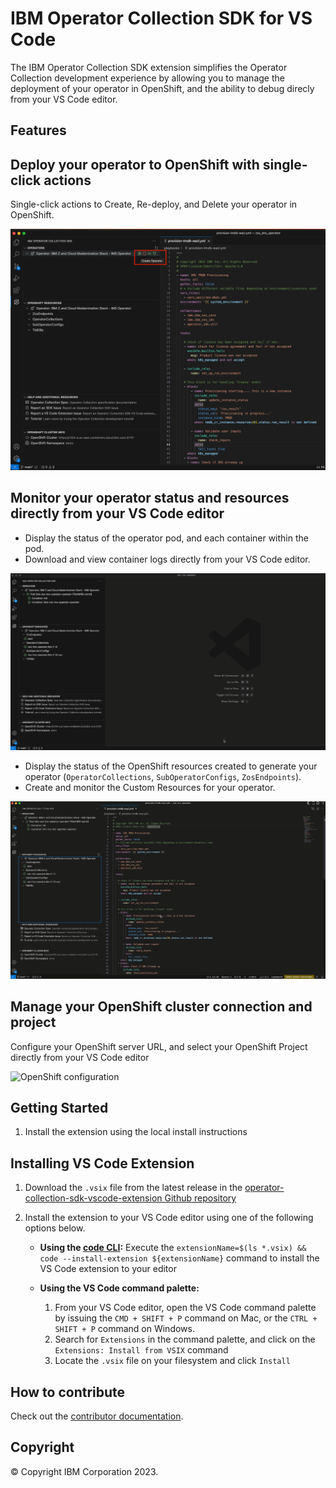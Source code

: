 # IBM Operator Collection SDK for VS Code

The IBM Operator Collection SDK extension simplifies the Operator Collection development experience by allowing you to manage the deployment of your operator in OpenShift, and the ability to debug direcly from your VS Code editor.

## Features

## Deploy your operator to OpenShift with single-click actions

Single-click actions to Create, Re-deploy, and Delete your operator in OpenShift.

![Deploy and manage operator](./resources/docs/media/oc-sdk-actions.png)

## Monitor your operator status and resources directly from your VS Code editor

- Display the status of the operator pod, and each container within the pod.
- Download and view container logs directly from your VS Code editor.

![Download logs](./resources/docs/media/oc-sdk-download-logs.gif)

- Display the status of the OpenShift resources created to generate your operator (`OperatorCollections`, `SubOperatorConfigs`, `ZosEndpoints`).
- Create and monitor the Custom Resources for your operator.

![Monitor operator status](./resources/docs/media/oc-sdk-view-create-resources.gif)

## Manage your OpenShift cluster connection and project

Configure your OpenShift server URL, and select your OpenShift Project directly from your VS Code editor

![OpenShift configuration](./resources/docs/media/oc-cluster-login-url-and-token.gif)

## Getting Started

1. Install the extension using the local install instructions

## Installing VS Code Extension

1. Download the `.vsix` file from the latest release in the [operator-collection-sdk-vscode-extension Github repository](https://github.com/IBM/operator-collection-sdk-vscode-extension/releases)
2. Install the extension to your VS Code editor using one of the following options below.

   - **Using the [code CLI](https://code.visualstudio.com/Download):** Execute the `extensionName=$(ls *.vsix) && code --install-extension ${extensionName}` command to install the VS Code extension to your editor
   - **Using the VS Code command palette:**

     1. From your VS Code editor, open the VS Code command palette by issuing the `CMD + SHIFT + P` command on Mac, or the `CTRL + SHIFT + P` command on Windows.
     1. Search for `Extensions` in the command palette, and click on the `Extensions: Install from VSIX` command
     1. Locate the `.vsix` file on your filesystem and click `Install`

## How to contribute

Check out the [contributor documentation](CONTRIBUTING.md).

## Copyright

© Copyright IBM Corporation 2023.
